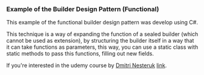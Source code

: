 ### Example of the Builder Design Pattern (Functional)

This example of the functional builder design pattern was develop using C#.

This technique is a way of expanding the function of a sealed builder (which cannot be used as extension), by structuring the builder itself in a way that it can take functions as parameters, this way, you can use a static class with static methods to pass this functions, filling out new fields.

If you're interested in the udemy course by [Dmitri Nesteruk](https://www.udemy.com/user/dmitrinesteruk/) [link](https://www.udemy.com/course/design-patterns-csharp-dotnet).
